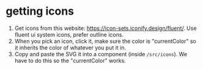 # getting icons

1.  Get icons from this website: https://icon-sets.iconify.design/fluent/.
    Use fluent ui system icons, prefer outline icons.
2.  When you pick an icon, click it, make sure the color is "currentColor" so it inherits the color of whatever you put it in.
3.  Copy and paste the SVG it into a component (inside `/src/icons`). We have to do this so the "currentColor" works.
